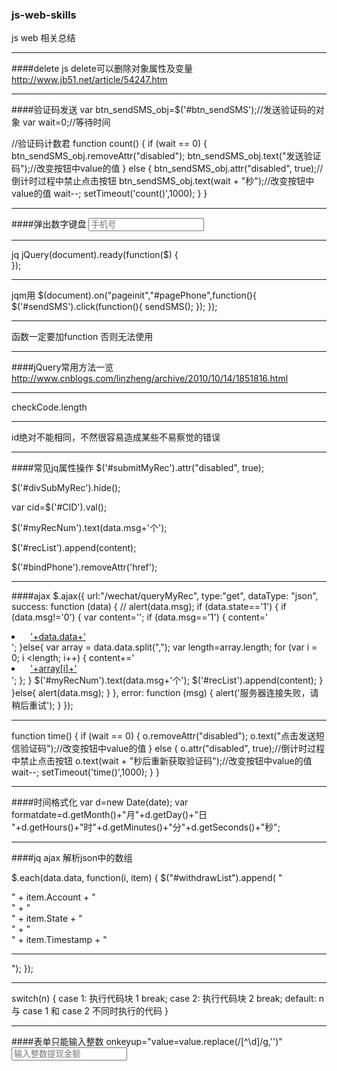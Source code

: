 ### js-web-skills
js web 相关总结
***
####delete  js delete可以删除对象属性及变量
http://www.jb51.net/article/54247.htm
***
####验证码发送
  var btn_sendSMS_obj=$('#btn_sendSMS');//发送验证码的对象
  var wait=0;//等待时间 

  //验证码计数君
  function count() {
  if (wait == 0) { 
    btn_sendSMS_obj.removeAttr("disabled"); 
    btn_sendSMS_obj.text("发送验证码");//改变按钮中value的值 
  } else { 
      btn_sendSMS_obj.attr("disabled", true);//倒计时过程中禁止点击按钮 
      btn_sendSMS_obj.text(wait + "秒");//改变按钮中value的值 
      wait--;
      setTimeout('count()',1000);
    }
  } 
***

####弹出数字键盘
<input id="phone" type="tel" class="am-form-field" placeholder="手机号" >
***
jq
jQuery(document).ready(function($) {  
  });

***
jqm用
$(document).on("pageinit","#pagePhone",function(){
    $('#sendSMS').click(function(){
      sendSMS();
    });
});

***

函数一定要加function 否则无法使用
***
####jQuery常用方法一览
http://www.cnblogs.com/linzheng/archive/2010/10/14/1851816.html
***
checkCode.length
***
id绝对不能相同，不然很容易造成某些不易察觉的错误
***
####常见jq属性操作
$('#submitMyRec').attr("disabled", true);

$('#divSubMyRec').hide();

var cid=$('#CID').val();

$('#myRecNum').text(data.msg+'个'); 

$('#recList').append(content);

$('#bindPhone').removeAttr('href');
***
####ajax 
$.ajax({
    url:"/wechat/queryMyRec",
    type:"get",
    dataType: "json",
    success: function (data) {
        // alert(data.msg);
        if (data.state=='1') {
          if (data.msg!='0') {
            var content='';
            if (data.msg=='1') {
              content='<br><li><a href="#" style="margin:10px">'+data.data+'</a></li>';
            }else{
              var array = data.data.split(",");
              var length=array.length;
              for (var i = 0; i <length; i++) {
                content+='<br><li><a href="#" style="margin:10px">'+array[i]+'</a></li>';
              };
            }
            $('#myRecNum').text(data.msg+'个'); 
            $('#recList').append(content);
          }
        }else{
          alert(data.msg);
        }
      },
      error: function (msg) {
        alert('服务器连接失败，请稍后重试');
      }
    });
***
function time() {
  if (wait == 0) { 
    o.removeAttr("disabled"); 
    o.text("点击发送短信验证码");//改变按钮中value的值 
  } else { 
      o.attr("disabled", true);//倒计时过程中禁止点击按钮 
      o.text(wait + "秒后重新获取验证码");//改变按钮中value的值 
      wait--;
      setTimeout('time()',1000);
    }
  } 
***
####时间格式化
var d=new Date(date); 
var formatdate=d.getMonth()+"月"+d.getDay()+"日 "+d.getHours()+"时"+d.getMinutes()+"分"+d.getSeconds()+"秒";

***
####jq ajax 解析json中的数组

$.each(data.data, function(i, item) {
            $("#withdrawList").append(
                    "<div>" + item.Account + "</div>" + 
                    "<div>" + item.State    + "</div>" +
                    "<div>" + item.Timestamp + "</div><hr/>");
        });
***
switch(n)
{
case 1:
  执行代码块 1
  break;
case 2:
  执行代码块 2
  break;
default:
  n 与 case 1 和 case 2 不同时执行的代码
}
***
####表单只能输入整数
 onkeyup="value=value.replace(/[^\d]/g,'')" 
<input type="text" name="Money" id="Money" placeholder="输入整数提现金额" onkeyup="value=value.replace(/[^\d]/g,'')"  >

